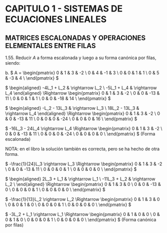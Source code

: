 # CAPITULO 1 - SISTEMAS DE ECUACIONES LINEALES

## MATRICES ESCALONADAS Y OPERACIONES ELEMENTALES ENTRE FILAS

1.55. Reducir $A$ a forma escalonada y luego a su forma canónica por filas, siendo:

b. $
A =
\begin{pmatrix}
0 & 1 &  3 & -2 \\
0 & 4 & -1 &  3 \\
0 & 0 &  1 &  1 \\
0 & 5 & -3 &  4 \\
\end{pmatrix}
$

$
\begin{aligned}
-4L_1 + L_2 & \rightarrow L_2 \\
-5L_1 + L_4 & \rightarrow L_4
\end{aligned}
\Rightarrow
\begin{pmatrix}
0 & 1 &   3 & -2 \\
0 & 0 & -13 & 11 \\
0 & 0 &   1 &  1 \\
0 & 0 & -18 & 14 \\
\end{pmatrix}
$

$
\begin{aligned}
 -L_2 - 13L_3 & \rightarrow L_3 \\
18L_2 - 13L_3 & \rightarrow L_4
\end{aligned}
\Rightarrow
\begin{pmatrix}
0 & 1 &   3 &  -2 \\
0 & 0 & -13 &  11 \\
0 & 0 &   0 & -24 \\
0 & 0 &   0 &  16 \\
\end{pmatrix}
$

$
-16L_3 - 24L_4 \rightarrow L_4 \Rightarrow
\begin{pmatrix}
0 & 1 &   3 &  -2 \\
0 & 0 & -13 &  11 \\
0 & 0 &   0 & -24 \\
0 & 0 &   0 &   0 \\
\end{pmatrix}
$ (Forma escalonada)

NOTA: en el libro la solución también es correcta, pero se ha hecho de otra forma.

$
-\frac{1}{24}L_3 \rightarrow L_3 \Rightarrow
\begin{pmatrix}
0 & 1 &   3 & -2 \\
0 & 0 & -13 & 11 \\
0 & 0 &   0 &  1 \\
0 & 0 &   0 &  0 \\
\end{pmatrix}
$

$
\begin{aligned}
  2L_3 + L_1 & \rightarrow L_1 \\
-11L_3 + L_2 & \rightarrow L_2 \\
\end{aligned}
\Rightarrow
\begin{pmatrix}
0 & 1 &   3 & 0 \\
0 & 0 & -13 & 0 \\
0 & 0 &   0 & 1 \\
0 & 0 &   0 & 0 \\
\end{pmatrix}
$

$
-\frac{1}{13}L_2 \rightarrow L_2 \Rightarrow
\begin{pmatrix}
0 & 1 & 3 & 0 \\
0 & 0 & 1 & 0 \\
0 & 0 & 0 & 1 \\
0 & 0 & 0 & 0 \\
\end{pmatrix}
$

$
-3L_2 + L_1 \rightarrow L_1 \Rightarrow
\begin{pmatrix}
0 & 1 & 0 & 0 \\
0 & 0 & 1 & 0 \\
0 & 0 & 0 & 1 \\
0 & 0 & 0 & 0 \\
\end{pmatrix}
$ (Forma canónica por filas)
